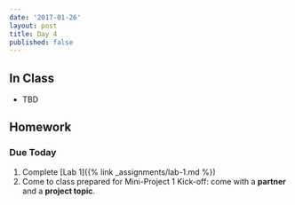 ```yaml
---
date: '2017-01-26'
layout: post
title: Day 4
published: false
---
```


## In Class

* TBD


## Homework

### Due Today

1. Complete [Lab 1]({% link _assignments/lab-1.md %})
2. Come to class prepared for Mini-Project 1 Kick-off: come with a **partner** and a **project topic**.
